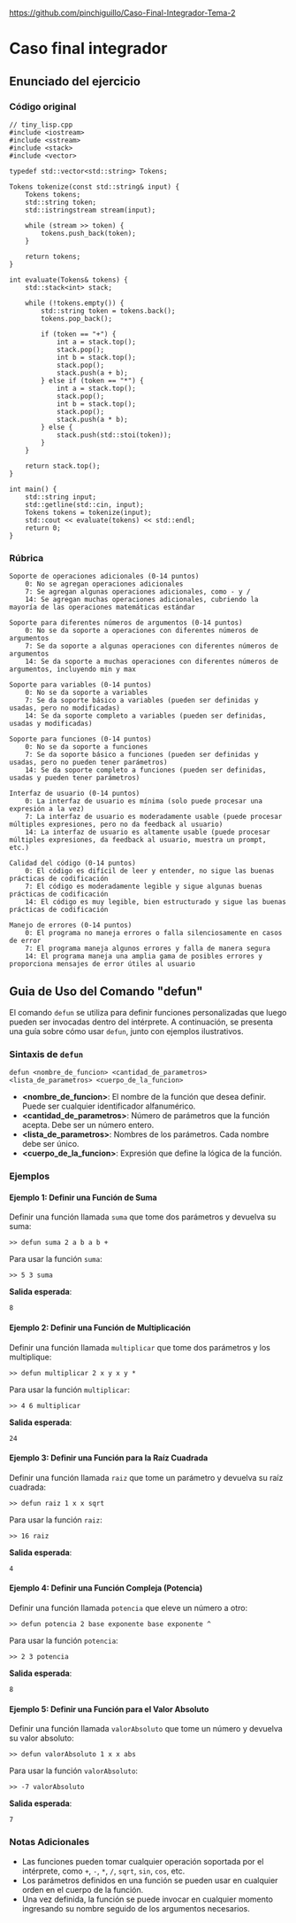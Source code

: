 https://github.com/pinchiguillo/Caso-Final-Integrador-Tema-2

# Caso final integrador

## Enunciado del ejercicio

### Código original

```
// tiny_lisp.cpp
#include <iostream>
#include <sstream>
#include <stack>
#include <vector>

typedef std::vector<std::string> Tokens;

Tokens tokenize(const std::string& input) {
    Tokens tokens;
    std::string token;
    std::istringstream stream(input);

    while (stream >> token) {
        tokens.push_back(token);
    }

    return tokens;
}

int evaluate(Tokens& tokens) {
    std::stack<int> stack;

    while (!tokens.empty()) {
        std::string token = tokens.back();
        tokens.pop_back();

        if (token == "+") {
            int a = stack.top();
            stack.pop();
            int b = stack.top();
            stack.pop();
            stack.push(a + b);
        } else if (token == "*") {
            int a = stack.top();
            stack.pop();
            int b = stack.top();
            stack.pop();
            stack.push(a * b);
        } else {
            stack.push(std::stoi(token));
        }
    }

    return stack.top();
}

int main() {
    std::string input;
    std::getline(std::cin, input);
    Tokens tokens = tokenize(input);
    std::cout << evaluate(tokens) << std::endl;
    return 0;
}
```

### Rúbrica

    Soporte de operaciones adicionales (0-14 puntos)
        0: No se agregan operaciones adicionales
        7: Se agregan algunas operaciones adicionales, como - y /
        14: Se agregan muchas operaciones adicionales, cubriendo la mayoría de las operaciones matemáticas estándar

    Soporte para diferentes números de argumentos (0-14 puntos)
        0: No se da soporte a operaciones con diferentes números de argumentos
        7: Se da soporte a algunas operaciones con diferentes números de argumentos
        14: Se da soporte a muchas operaciones con diferentes números de argumentos, incluyendo min y max

    Soporte para variables (0-14 puntos)
        0: No se da soporte a variables
        7: Se da soporte básico a variables (pueden ser definidas y usadas, pero no modificadas)
        14: Se da soporte completo a variables (pueden ser definidas, usadas y modificadas)

    Soporte para funciones (0-14 puntos)
        0: No se da soporte a funciones
        7: Se da soporte básico a funciones (pueden ser definidas y usadas, pero no pueden tener parámetros)
        14: Se da soporte completo a funciones (pueden ser definidas, usadas y pueden tener parámetros)

    Interfaz de usuario (0-14 puntos)
        0: La interfaz de usuario es mínima (solo puede procesar una expresión a la vez)
        7: La interfaz de usuario es moderadamente usable (puede procesar múltiples expresiones, pero no da feedback al usuario)
        14: La interfaz de usuario es altamente usable (puede procesar múltiples expresiones, da feedback al usuario, muestra un prompt, etc.)

    Calidad del código (0-14 puntos)
        0: El código es difícil de leer y entender, no sigue las buenas prácticas de codificación
        7: El código es moderadamente legible y sigue algunas buenas prácticas de codificación
        14: El código es muy legible, bien estructurado y sigue las buenas prácticas de codificación

    Manejo de errores (0-14 puntos)
        0: El programa no maneja errores o falla silenciosamente en casos de error
        7: El programa maneja algunos errores y falla de manera segura
        14: El programa maneja una amplia gama de posibles errores y proporciona mensajes de error útiles al usuario

## Guia de Uso del Comando "defun"

El comando `defun` se utiliza para definir funciones personalizadas que luego pueden ser invocadas dentro del intérprete. A continuación, se presenta una guía sobre cómo usar `defun`, junto con ejemplos ilustrativos.

### Sintaxis de `defun`

```
defun <nombre_de_funcion> <cantidad_de_parametros> <lista_de_parametros> <cuerpo_de_la_funcion>
```

- **<nombre_de_funcion>**: El nombre de la función que desea definir. Puede ser cualquier identificador alfanumérico.
- **<cantidad_de_parametros>**: Número de parámetros que la función acepta. Debe ser un número entero.
- **<lista_de_parametros>**: Nombres de los parámetros. Cada nombre debe ser único.
- **<cuerpo_de_la_funcion>**: Expresión que define la lógica de la función.

### Ejemplos

#### Ejemplo 1: Definir una Función de Suma

Definir una función llamada `suma` que tome dos parámetros y devuelva su suma:

```
>> defun suma 2 a b a b +
```

Para usar la función `suma`:

```
>> 5 3 suma
```

**Salida esperada**:
```
8
```

#### Ejemplo 2: Definir una Función de Multiplicación

Definir una función llamada `multiplicar` que tome dos parámetros y los multiplique:

```
>> defun multiplicar 2 x y x y *
```

Para usar la función `multiplicar`:

```
>> 4 6 multiplicar
```

**Salida esperada**:
```
24
```

#### Ejemplo 3: Definir una Función para la Raíz Cuadrada

Definir una función llamada `raiz` que tome un parámetro y devuelva su raíz cuadrada:

```
>> defun raiz 1 x x sqrt
```

Para usar la función `raiz`:

```
>> 16 raiz
```

**Salida esperada**:
```
4
```

#### Ejemplo 4: Definir una Función Compleja (Potencia)

Definir una función llamada `potencia` que eleve un número a otro:

```
>> defun potencia 2 base exponente base exponente ^
```

Para usar la función `potencia`:

```
>> 2 3 potencia
```

**Salida esperada**:
```
8
```

#### Ejemplo 5: Definir una Función para el Valor Absoluto

Definir una función llamada `valorAbsoluto` que tome un número y devuelva su valor absoluto:

```
>> defun valorAbsoluto 1 x x abs
```

Para usar la función `valorAbsoluto`:

```
>> -7 valorAbsoluto
```

**Salida esperada**:
```
7
```

### Notas Adicionales
- Las funciones pueden tomar cualquier operación soportada por el intérprete, como `+`, `-`, `*`, `/`, `sqrt`, `sin`, `cos`, etc.
- Los parámetros definidos en una función se pueden usar en cualquier orden en el cuerpo de la función.
- Una vez definida, la función se puede invocar en cualquier momento ingresando su nombre seguido de los argumentos necesarios.
